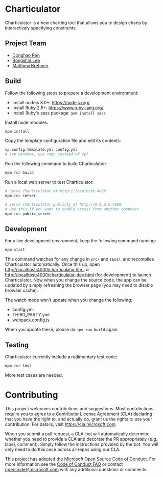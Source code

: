 Charticulator
====

Charticulator is a new charting tool that allows you to design charts by interactively specifying
constraints.

Project Team
----

- [Donghao Ren](https://donghaoren.org/)
- [Bongshin Lee](http://research.microsoft.com/en-us/um/people/bongshin/)
- [Matthew Brehmer](https://www.microsoft.com/en-us/research/people/mabrehme/)

Build
----

Follow the following steps to prepare a development environment:

- Install nodejs 8.0+: <https://nodejs.org/>
- Install Ruby 2.5+: <https://www.ruby-lang.org/>
- Install Ruby's sass package: `gem install sass`

Install node modules:

```bash
npm install
```

Copy the template configuration file and edit its contents:

```bash
cp config.template.yml config.yml
# (on windows, use copy instead of cp)
```

Run the following command to build Charticulator:

```bash
npm run build
```

Run a local web server to test Charticulator:

```bash
# Serve Charticulator at http://localhost:4000
npm run server

# Serve Charticulator publicly at http://0.0.0.0:4000
# Use this if you want to enable access from another computer
npm run public_server
```

Development
----

For a live development environment, keep the following command running:

```bash
npm start
```

This command watches for any change in `src/` and `sass/`, and recompiles Charticulator automatically.
Once this up, open <http://localhost:4000/charticulator.html> or <http://localhost:4000/charticulator-dev.html> (for development)
to launch Charticulator. Now when you change the source code, the app can be updated by simply
refreshing the browser page (you may need to disable browser cache).

The watch mode won't update when you change the following:

- config.yml
- THIRD_PARTY.yml
- webpack.config.js

When you update these, please do `npm run build` again.

Testing
----

Charticulator currently include a rudimentary test code:

```bash
npm run test
```

More test cases are needed.


# Contributing

This project welcomes contributions and suggestions.  Most contributions require you to agree to a
Contributor License Agreement (CLA) declaring that you have the right to, and actually do, grant us
the rights to use your contribution. For details, visit https://cla.microsoft.com.

When you submit a pull request, a CLA-bot will automatically determine whether you need to provide
a CLA and decorate the PR appropriately (e.g., label, comment). Simply follow the instructions
provided by the bot. You will only need to do this once across all repos using our CLA.

This project has adopted the [Microsoft Open Source Code of Conduct](https://opensource.microsoft.com/codeofconduct/).
For more information see the [Code of Conduct FAQ](https://opensource.microsoft.com/codeofconduct/faq/) or
contact [opencode@microsoft.com](mailto:opencode@microsoft.com) with any additional questions or comments.

